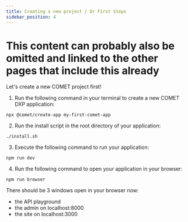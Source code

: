```yaml
---
title: Creating a new project / Or First Steps
sidebar_position: 4
---
```


# This content can probably also be omitted and linked to the other pages that include this already

Let's create a new COMET project first!

1. Run the following command in your terminal to create a new COMET DXP application:

`npx @comet/create-app my-first-comet-app`

2. Run the install script in the root directory of your application:

`./install.sh`

3. Execute the following command to run your application:

`npm run dev` 

4. Run the following command to open your application in your browser:

`npm run browser`


There should be 3 windows open in your browser now:
- the API playground
- the admin on localhost:8000
- the site on localhost:3000



